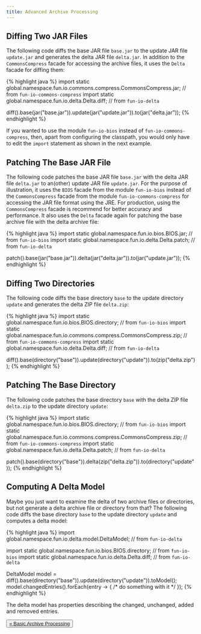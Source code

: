 ```yaml
---
title: Advanced Archive Processing
---
```


## Diffing Two JAR Files

The following code diffs the base JAR file `base.jar` to the update JAR file `update.jar` and generates the delta JAR 
file `delta.jar`.
In addition to the `CommonsCompress` facade for accessing the archive files, it uses the `Delta` facade for diffing 
them:

{% highlight java %}
import static global.namespace.fun.io.commons.compress.CommonsCompress.jar; // from `fun-io-commons-compress`
import static global.namespace.fun.io.delta.Delta.diff;                     // from `fun-io-delta`

diff().base(jar("base.jar")).update(jar("update.jar")).to(jar("delta.jar"));
{% endhighlight %}

If you wanted to use the module `fun-io-bios` instead of `fun-io-commons-compress`, then, apart from configuring the 
classpath, you would only have to edit the `import` statement as shown in the next example.

## Patching The Base JAR File

The following code patches the base JAR file `base.jar` with the delta JAR file `delta.jar` to an(other) update JAR 
file `update.jar`.
For the purpose of illustration, it uses the `BIOS` facade from the module `fun-io-bios` instead of the 
`CommonsCompress` facade from the module `fun-io-commons-compress` for accessing the JAR file format using the JRE.
For production, using the `CommonsCompress` facade is recommend for better accuracy and performance. 
It also uses the `Delta` facade again for patching the base archive file with the delta archive file:

{% highlight java %}
import static global.namespace.fun.io.bios.BIOS.jar;     // from `fun-io-bios`
import static global.namespace.fun.io.delta.Delta.patch; // from `fun-io-delta`

patch().base(jar("base.jar")).delta(jar("delta.jar")).to(jar("update.jar"));
{% endhighlight %}

## Diffing Two Directories

The following code diffs the base directory `base` to the update directory `update` and generates the delta ZIP file 
`delta.zip`:

{% highlight java %}
import static global.namespace.fun.io.bios.BIOS.directory;                  // from `fun-io-bios`
import static global.namespace.fun.io.commons.compress.CommonsCompress.zip; // from `fun-io-commons-compress`
import static global.namespace.fun.io.delta.Delta.diff;                     // from `fun-io-delta`

diff().base(directory("base")).update(directory("update")).to(zip("delta.zip"));
{% endhighlight %}

## Patching The Base Directory

The following code patches the base directory `base` with the delta ZIP file `delta.zip` to the update directory
`update`:

{% highlight java %}
import static global.namespace.fun.io.bios.BIOS.directory;                  // from `fun-io-bios`
import static global.namespace.fun.io.commons.compress.CommonsCompress.zip; // from `fun-io-commons-compress`
import static global.namespace.fun.io.delta.Delta.patch;                    // from `fun-io-delta`

patch().base(directory("base")).delta(zip("delta.zip")).to(directory("update"));
{% endhighlight %}

## Computing A Delta Model

Maybe you just want to examine the delta of two archive files or directories, but not generate a delta archive file or 
directory from that?
The following code diffs the base directory `base` to the update directory `update` and computes a delta model:

{% highlight java %}
import global.namespace.fun.io.delta.model.DeltaModel;     // from `fun-io-delta`

import static global.namespace.fun.io.bios.BIOS.directory; // from `fun-io-bios`
import static global.namespace.fun.io.delta.Delta.diff;    // from `fun-io-delta`

DeltaModel model = diff().base(directory("base")).update(directory("update")).toModel();
model.changedEntries().forEach(entry -> { /* do something with it */ });
{% endhighlight %}

The delta model has properties describing the changed, unchanged, added and removed entries.

<div class="btn-group d-flex justify-content-center" role="group" aria-label="Pagination">
  <button type="button" class="btn btn-light"><a href="{{ site.baseurl }}{% link basic-archive-processing.md %}">&laquo; Basic Archive Processing</a></button>
</div>
